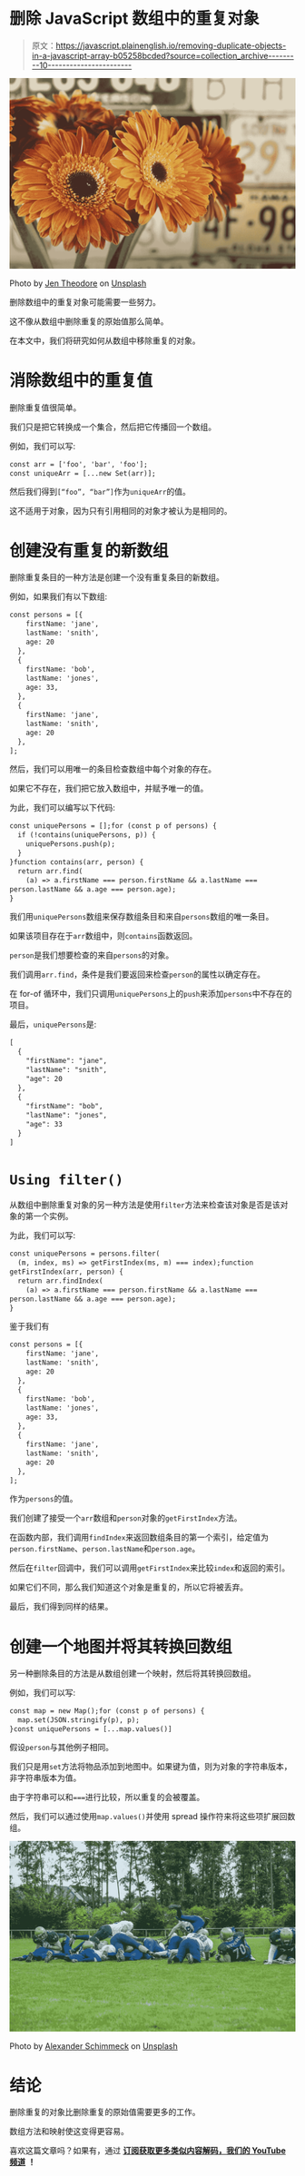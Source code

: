 # 删除 JavaScript 数组中的重复对象

> 原文：<https://javascript.plainenglish.io/removing-duplicate-objects-in-a-javascript-array-b05258bcded?source=collection_archive---------10----------------------->

![](img/c2ed61ced0f7816cc4433769a0fd7029.png)

Photo by [Jen Theodore](https://unsplash.com/@jentheodore?utm_source=medium&utm_medium=referral) on [Unsplash](https://unsplash.com?utm_source=medium&utm_medium=referral)

删除数组中的重复对象可能需要一些努力。

这不像从数组中删除重复的原始值那么简单。

在本文中，我们将研究如何从数组中移除重复的对象。

# 消除数组中的重复值

删除重复值很简单。

我们只是把它转换成一个集合，然后把它传播回一个数组。

例如，我们可以写:

```
const arr = ['foo', 'bar', 'foo'];
const uniqueArr = [...new Set(arr)];
```

然后我们得到`[“foo”, “bar”]`作为`uniqueArr`的值。

这不适用于对象，因为只有引用相同的对象才被认为是相同的。

# 创建没有重复的新数组

删除重复条目的一种方法是创建一个没有重复条目的新数组。

例如，如果我们有以下数组:

```
const persons = [{
    firstName: 'jane',
    lastName: 'snith',
    age: 20
  },
  {
    firstName: 'bob',
    lastName: 'jones',
    age: 33,
  },
  {
    firstName: 'jane',
    lastName: 'snith',
    age: 20
  },
];
```

然后，我们可以用唯一的条目检查数组中每个对象的存在。

如果它不存在，我们把它放入数组中，并赋予唯一的值。

为此，我们可以编写以下代码:

```
const uniquePersons = [];for (const p of persons) {
  if (!contains(uniquePersons, p)) {
    uniquePersons.push(p);
  }
}function contains(arr, person) {
  return arr.find(
    (a) => a.firstName === person.firstName && a.lastName === person.lastName && a.age === person.age);
}
```

我们用`uniquePersons`数组来保存数组条目和来自`persons`数组的唯一条目。

如果该项目存在于`arr`数组中，则`contains`函数返回。

`person`是我们想要检查的来自`persons`的对象。

我们调用`arr.find`，条件是我们要返回来检查`person`的属性以确定存在。

在 for-of 循环中，我们只调用`uniquePersons`上的`push`来添加`persons`中不存在的项目。

最后，`uniquePersons`是:

```
[
  {
    "firstName": "jane",
    "lastName": "snith",
    "age": 20
  },
  {
    "firstName": "bob",
    "lastName": "jones",
    "age": 33
  }
]
```

# `Using filter()`

从数组中删除重复对象的另一种方法是使用`filter`方法来检查该对象是否是该对象的第一个实例。

为此，我们可以写:

```
const uniquePersons = persons.filter(
  (m, index, ms) => getFirstIndex(ms, m) === index);function getFirstIndex(arr, person) {
  return arr.findIndex(
    (a) => a.firstName === person.firstName && a.lastName === person.lastName && a.age === person.age);
}
```

鉴于我们有

```
const persons = [{
    firstName: 'jane',
    lastName: 'snith',
    age: 20
  },
  {
    firstName: 'bob',
    lastName: 'jones',
    age: 33,
  },
  {
    firstName: 'jane',
    lastName: 'snith',
    age: 20
  },
];
```

作为`persons`的值。

我们创建了接受一个`arr`数组和`person`对象的`getFirstIndex`方法。

在函数内部，我们调用`findIndex`来返回数组条目的第一个索引，给定值为`person.firstName`、`person.lastName`和`person.age`。

然后在`filter`回调中，我们可以调用`getFirstIndex`来比较`index`和返回的索引。

如果它们不同，那么我们知道这个对象是重复的，所以它将被丢弃。

最后，我们得到同样的结果。

# 创建一个地图并将其转换回数组

另一种删除条目的方法是从数组创建一个映射，然后将其转换回数组。

例如，我们可以写:

```
const map = new Map();for (const p of persons) {
  map.set(JSON.stringify(p), p);
}const uniquePersons = [...map.values()]
```

假设`person`与其他例子相同。

我们只是用`set`方法将物品添加到地图中。如果键为值，则为对象的字符串版本，非字符串版本为值。

由于字符串可以和`===`进行比较，所以重复的会被覆盖。

然后，我们可以通过使用`map.values()`并使用 spread 操作符来将这些项扩展回数组。

![](img/0f64cab6a759bca7837c585f19c2ee1f.png)

Photo by [Alexander Schimmeck](https://unsplash.com/@alschim?utm_source=medium&utm_medium=referral) on [Unsplash](https://unsplash.com?utm_source=medium&utm_medium=referral)

# 结论

删除重复的对象比删除重复的原始值需要更多的工作。

数组方法和映射使这变得更容易。

喜欢这篇文章吗？如果有，通过 [**订阅获取更多类似内容解码，我们的 YouTube 频道**](https://www.youtube.com/channel/UCtipWUghju290NWcn8jhyAw) **！**